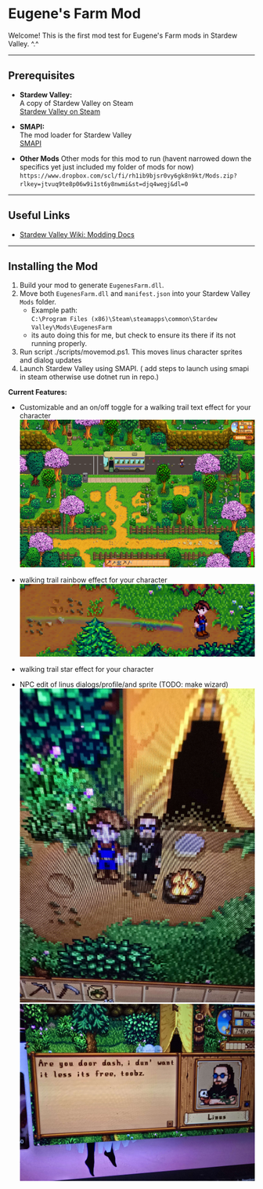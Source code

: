 # Eugene's Farm Mod

Welcome! This is the first mod test for Eugene's Farm mods in Stardew Valley. ^.^

---

## Prerequisites

- **Stardew Valley:**  
  A copy of Stardew Valley on Steam  
  [Stardew Valley on Steam](https://store.steampowered.com/app/413150/Stardew_Valley/)

- **SMAPI:**  
  The mod loader for Stardew Valley  
  [SMAPI](https://smapi.io/)

- **Other Mods**
  Other mods for this mod to run (havent narrowed down the specifics yet just included my folder of mods for now)
`https://www.dropbox.com/scl/fi/rh1ib9bjsr0vy6gk8n9kt/Mods.zip?rlkey=jtvuq9te8p06w9i1st6y8nwmi&st=djq4wegj&dl=0`
---

## Useful Links

- [Stardew Valley Wiki: Modding Docs](https://stardewvalleywiki.com/Modding:Index)
---

## Installing the Mod

1. Build your mod to generate `EugenesFarm.dll`.
2. Move both `EugenesFarm.dll` and `manifest.json` into your Stardew Valley `Mods` folder.
   - Example path:  
     `C:\Program Files (x86)\Steam\steamapps\common\Stardew Valley\Mods\EugenesFarm`
   - its auto doing this for me, but check to ensure its there if its not running properly.
3. Run script ./scripts/movemod.ps1. This moves linus character sprites and dialog updates
4. Launch Stardew Valley using SMAPI. ( add steps to launch using smapi in steam otherwise use dotnet run in repo.)


**Current Features:**
- Customizable and an on/off toggle for a walking trail text effect for your character
![alt text](assets/image.png)

-  walking trail rainbow effect for your character
![alt text](assets/rainbowTrail.png)

- walking trail star effect for your character

- NPC edit of linus dialogs/profile/and sprite (TODO: make wizard)
![alt text](assets/jfs.jpg)
![alt text](assets/jfsprofile.jpg)
